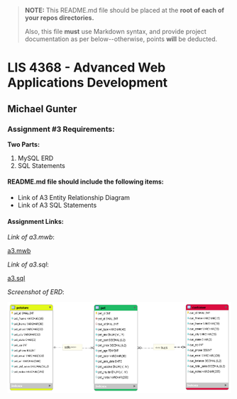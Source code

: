 > **NOTE:** This README.md file should be placed at the **root of each of your repos directories.**
>
>Also, this file **must** use Markdown syntax, and provide project documentation as per below--otherwise, points **will** be deducted.
>
>

# LIS 4368 - Advanced Web Applications Development

## Michael Gunter

### Assignment #3 Requirements:

**Two Parts:**
1. MySQL ERD
2. SQL Statements

#### README.md file should include the following items:

* Link of A3 Entity Relationship Diagram
* Link of A3 SQL Statements

#### Assignment Links:

*Link of a3.mwb*:

[a3.mwb](./a3.mwb)

*Link of a3.sql*:

[a3.sql](./a3.sql)

*Screenshot of ERD*:

![ERD Screenshot](./img/a3.png)
